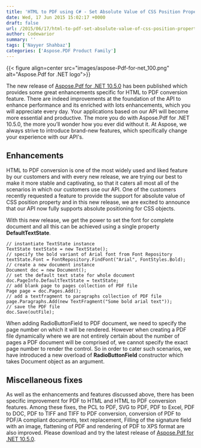 ```yaml
---
title: 'HTML to PDF using C# - Set Absolute Value of CSS Position Property'
date: Wed, 17 Jun 2015 15:02:17 +0000
draft: false
url: /2015/06/17/html-to-pdf-set-absolute-value-of-css-position-property/
author: Codewarior
summary: ''
tags: ['Nayyer Shahbaz']
categories: ['Aspose.PDF Product Family']
---
```




{{< figure align=center src="images/aspose-Pdf-for-net_100.png" alt="Aspose.Pdf for .NET logo">}}


The new release of [Aspose.Pdf for .NET 10.5.0][1] has been published which provides some great enhancements specific for HTML to PDF conversion feature. There are indeed improvements at the foundation of the API to enhance performance and its enriched with lots enhancements, which you will appreciate every day. Your applications based on our API will become more essential and productive. The more you do with Aspose.Pdf for .NET 10.5.0, the more you’ll wonder how you ever did without it. At Aspose, we always strive to introduce brand-new features, which specifically change your experience with our API's.

## Enhancements

HTML to PDF conversion is one of the most widely used and liked feature by our customers and with every new release, we are trying our best to make it more stable and captivating, so that it caters all most all of the scenarios in which our customers use our API. One of the customers recently requested a feature to provide the support for absolute value of CSS position property and in this new release, we are excited to announce that our API now fully supports absolute positioning for CSS objects.

With this new release, we get the power to set the font for complete document and all this can be achieved using a single property **DefaultTextState**.

```
// instantiate TextState instance
TextState textState = new TextState();
// specify the bold variant of Arial font from Font Repository
textState.Font = FontRepository.FindFont("Arial", FontStyles.Bold);
// create a new document instance
Document doc = new Document();
// set the default text state for whole document
doc.PageInfo.DefaultTextState = textState;
// add blank page to pages collection of PDF file
Page page = doc.Pages.Add();
// add a textfragment to paragraphs collection of PDF file
page.Paragraphs.Add(new TextFragment("Some bold arial text"));
// save the PDF file
doc.Save(outFile);
```

When adding RadioButtonField to PDF document, we need to specify the page number on which it will be rendered. However when creating a PDF file dynamically where we are not entirely certain about the number of pages a PDF document will be comprised of, we cannot specify the exact page number to render the control. So in order to cater such scenarios, we have introduced a new overload of **RadioButtonField** constructor which takes Document object as an argument.

## Miscellaneous fixes

As well as the enhancements and features discussed above, there has been specific improvement for PDF to HTML and HTML to PDF conversion features. Among these fixes, the PCL to PDF, SVG to PDF, PDF to Excel, PDF to DOC, PDF to TIFF and TIFF to PDF conversion, conversion of PDF to PDF/A compliant documents, text replacement, Filling of the signature field with an image, flattening of PDF and rendering of PDF to XPS format are also improved. Please download and try the latest release of [Aspose.Pdf for .NET 10.5.0][2].




[1]: https://products.aspose.com/pdf/net
[2]: https://downloads.aspose.com/pdf/net




